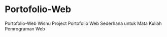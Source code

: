 # Portofolio-Web
Portofolio-Web Wisnu
Project Portofolio Web Sederhana untuk Mata Kuliah Pemrograman Web
